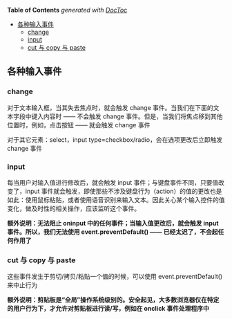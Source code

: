 <!-- START doctoc generated TOC please keep comment here to allow auto update -->
<!-- DON'T EDIT THIS SECTION, INSTEAD RE-RUN doctoc TO UPDATE -->
**Table of Contents**  *generated with [DocToc](https://github.com/thlorenz/doctoc)*

- [各种输入事件](#%E5%90%84%E7%A7%8D%E8%BE%93%E5%85%A5%E4%BA%8B%E4%BB%B6)
  - [change](#change)
  - [input](#input)
  - [cut 与 copy 与 paste](#cut-%E4%B8%8E-copy-%E4%B8%8E-paste)

<!-- END doctoc generated TOC please keep comment here to allow auto update -->

## 各种输入事件

### change

对于文本输入框，当其失去焦点时，就会触发 change 事件。当我们在下面的文本字段中键入内容时 —— 不会触发 change 事件。但是，当我们将焦点移到其他位置时，例如，点击按钮 —— 就会触发 change 事件

对于其它元素：select，input type=checkbox/radio，会在选项更改后立即触发 change 事件

### input

每当用户对输入值进行修改后，就会触发 input 事件；与键盘事件不同，只要值改变了，input 事件就会触发，即使那些不涉及键盘行为（action）的值的更改也是如此：使用鼠标粘贴，或者使用语音识别来输入文本。因此关心某个输入控件的值变化，做及时性的相关操作，应该监听这个事件。

**额外说明：无法阻止 oninput 中的任何事件；当输入值更改后，就会触发 input 事件。所以，我们无法使用 event.preventDefault() —— 已经太迟了，不会起任何作用了**

### cut 与 copy 与 paste

这些事件发生于剪切/拷贝/粘贴一个值的时候，可以使用 event.preventDefault() 来中止行为

**额外说明：剪贴板是“全局”操作系统级别的。安全起见，大多数浏览器仅在特定的用户行为下，才允许对剪贴板进行读/写，例如在 onclick 事件处理程序中**
